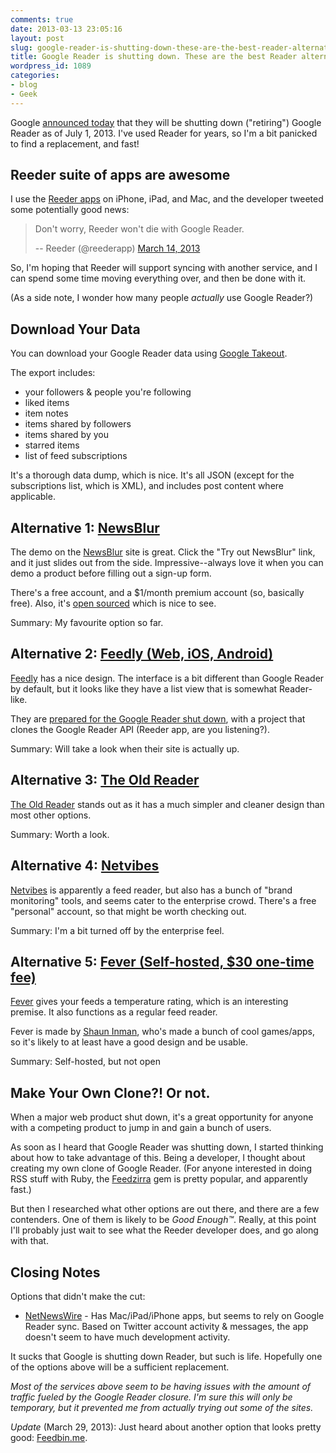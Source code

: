 ```yaml
---
comments: true
date: 2013-03-13 23:05:16
layout: post
slug: google-reader-is-shutting-down-these-are-the-best-reader-alternatives
title: Google Reader is shutting down. These are the best Reader alternatives.
wordpress_id: 1089
categories:
- blog
- Geek
---
```


Google [announced today](http://googleblog.blogspot.ca/2013/03/a-second-spring-of-cleaning.html) that they will be shutting down ("retiring") Google Reader as of July 1, 2013. I've used Reader for years, so I'm a bit panicked to find a replacement, and fast!

## Reeder suite of apps are awesome

I use the [Reeder apps](http://reederapp.com/) on iPhone, iPad, and Mac, and the developer tweeted some potentially good news:

> Don't worry, Reeder won't die with Google Reader.
> 
> -- Reeder (@reederapp) [March 14, 2013](https://twitter.com/reederapp/status/311995748482945025)

So, I'm hoping that Reeder will support syncing with another service, and I can spend some time moving everything over, and then be done with it.

(As a side note, I wonder how many people _actually_ use Google Reader?)

## Download Your Data

You can download your Google Reader data using [Google Takeout](http://www.dataliberation.org/google/reader).

The export includes:

* your followers & people you're following
* liked items
* item notes
* items shared by followers
* items shared by you
* starred items
* list of feed subscriptions

It's a thorough data dump, which is nice. It's all JSON (except for the subscriptions list, which is XML), and includes post content where applicable.

## Alternative 1: [NewsBlur](http://www.newsblur.com/)

The demo on the [NewsBlur](http://www.newsblur.com/) site is great. Click the "Try out NewsBlur" link, and it just slides out from the side. Impressive--always love it when you can demo a product before filling out a sign-up form.

There's a free account, and a $1/month premium account (so, basically free). Also, it's [open sourced](https://github.com/samuelclay/NewsBlur) which is nice to see.

Summary: My favourite option so far.

## Alternative 2: [Feedly (Web, iOS, Android)](http://feedly.com/)

[Feedly](http://feedly.com/) has a nice design. The interface is a bit different than Google Reader by default, but it looks like they have a list view that is somewhat Reader-like.

They are [prepared for the Google Reader shut down](http://blog.feedly.com/2013/03/14/google-reader/), with a project that clones the Google Reader API (Reeder app, are you listening?).

Summary: Will take a look when their site is actually up.

## Alternative 3: [The Old Reader](http://theoldreader.com/)

[The Old Reader](http://theoldreader.com/) stands out as it has a much simpler and cleaner design than most other options.

Summary: Worth a look.

## Alternative 4: [Netvibes](http://www.netvibes.com/en)

[Netvibes](http://www.netvibes.com/en) is apparently a feed reader, but also has a bunch of "brand monitoring" tools, and seems cater to the enterprise crowd. There's a free "personal" account, so that might be worth checking out.

Summary: I'm a bit turned off by the enterprise feel.

## Alternative 5: [Fever (Self-hosted, $30 one-time fee)](www.feedafever.com/)

[Fever](www.feedafever.com/) gives your feeds a temperature rating, which is an interesting premise. It also functions as a regular feed reader.

Fever is made by [Shaun Inman](http://shauninman.com/pendium/), who's made a bunch of cool games/apps, so it's likely to at least have a good design and be usable.

Summary: Self-hosted, but not open

## Make Your Own Clone?! Or not.

When a major web product shut down, it's a great opportunity for anyone with a competing product to jump in and gain a bunch of users.

As soon as I heard that Google Reader was shutting down, I started thinking about how to take advantage of this. Being a developer, I thought about creating my own clone of Google Reader. (For anyone interested in doing RSS stuff with Ruby, the [Feedzirra](https://github.com/pauldix/feedzirra) gem is pretty popular, and apparently fast.)

But then I researched what other options are out there, and there are a few contenders. One of them is likely to be _Good Enough™_. Really, at this point I'll probably just wait to see what the Reeder developer does, and go along with that.

## Closing Notes

Options that didn't make the cut:

* [NetNewsWire](http://netnewswireapp.com/) - Has Mac/iPad/iPhone apps, but seems to rely on Google Reader sync. Based on Twitter account activity & messages, the app doesn't seem to have much development activity. 

It sucks that Google is shutting down Reader, but such is life. Hopefully one of the options above will be a sufficient replacement.

*Most of the services above seem to be having issues with the amount of traffic fueled by the Google Reader closure. I'm sure this will only be temporary, but it prevented me from actually trying out some of the sites.*

*Update* (March 29, 2013): Just heard about another option that looks pretty good: [Feedbin.me](https://feedbin.me/). 
